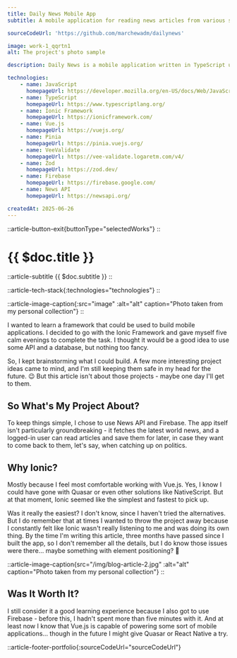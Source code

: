 ```yaml
---
title: Daily News Mobile App
subtitle: A mobile application for reading news articles from various sources.

sourceCodeUrl: 'https://github.com/marchewadm/dailynews'

image: work-1_qqrtn1
alt: The project's photo sample

description: Daily News is a mobile application written in TypeScript using the Ionic Framework and Vue.js, designed for browsing the latest news articles from various sources. It uses Firebase for user data storage, authentication, and saving selected articles. Building it gave me a hands-on look at how modern mobile apps are structured and allowed me to deepen my knowledge of TypeScript and Vue.js. The app is available on both Android and iOS.

technologies:
    - name: JavaScript
      homepageUrl: https://developer.mozilla.org/en-US/docs/Web/JavaScript/
    - name: TypeScript
      homepageUrl: https://www.typescriptlang.org/
    - name: Ionic Framework
      homepageUrl: https://ionicframework.com/
    - name: Vue.js
      homepageUrl: https://vuejs.org/
    - name: Pinia
      homepageUrl: https://pinia.vuejs.org/
    - name: VeeValidate
      homepageUrl: https://vee-validate.logaretm.com/v4/
    - name: Zod
      homepageUrl: https://zod.dev/
    - name: Firebase
      homepageUrl: https://firebase.google.com/
    - name: News API
      homepageUrl: https://newsapi.org/

createdAt: 2025-06-26
---
```


::article-button-exit{buttonType="selectedWorks"}
::

# {{ $doc.title }}

::article-subtitle
{{ $doc.subtitle }}
::

::article-tech-stack{:technologies="technologies"}
::

::article-image-caption{:src="image" :alt="alt" caption="Photo taken from my personal collection"}
::

I wanted to learn a framework that could be used to build mobile applications. I decided to go with the Ionic Framework and gave myself five calm evenings to complete the task. I thought it would be a good idea to use some API and a database, but nothing too fancy.

So, I kept brainstorming what I could build. A few more interesting project ideas came to mind, and I'm still keeping them safe in my head for the future. :wink: But this article isn't about those projects - maybe one day I'll get to them.

## So What's My Project About?

To keep things simple, I chose to use News API and Firebase. The app itself isn't particularly groundbreaking - it fetches the latest world news, and a logged-in user can read articles and save them for later, in case they want to come back to them, let's say, when catching up on politics.

## Why Ionic?

Mostly because I feel most comfortable working with Vue.js. Yes, I know I could have gone with Quasar or even other solutions like NativeScript. But at that moment, Ionic seemed like the simplest and fastest to pick up.

Was it really the easiest? I don't know, since I haven't tried the alternatives. But I do remember that at times I wanted to throw the project away because I constantly felt like Ionic wasn't really listening to me and was doing its own thing. By the time I'm writing this article, three months have passed since I built the app, so I don't remember all the details, but I do know those issues were there… maybe something with element positioning? :thinking:

::article-image-caption{src="/img/blog-article-2.jpg" :alt="alt" caption="Photo taken from my personal collection"}
::

## Was It Worth It?

I still consider it a good learning experience because I also got to use Firebase - before this, I hadn't spent more than five minutes with it. And at least now I know that Vue.js is capable of powering some sort of mobile applications... though in the future I might give Quasar or React Native a try.

::article-footer-portfolio{:sourceCodeUrl="sourceCodeUrl"}